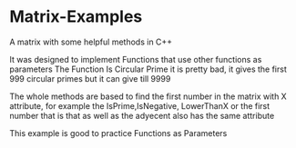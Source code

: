 # Matrix-Examples
A matrix with some helpful methods in C++

It was designed to implement Functions that use other functions as parameters
The Function Is Circular Prime it is pretty bad, it gives the first 999 circular primes but it can give till 9999

The whole methods are based to find the first number in the matrix with X attribute, for example the IsPrime,IsNegative, LowerThanX
or the first number that is that as well as the adyecent also has the same attribute

This example is good to practice Functions as Parameters 
